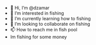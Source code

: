 - 👋 Hi, I’m @dzamar
- 👀 I’m interested in fishing
- 🌱 I’m currently learning how to fishing
- 💞️ I’m looking to collaborate on fishing
- 📫 How to reach me in fish pool
- Im fishing for some money

<!---
dzamar/dzamar is a ✨ special ✨ repository because its `README.md` (this file) appears on your GitHub profile.
You can click the Preview link to take a look at your changes.
--->
